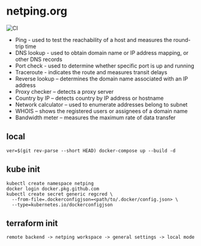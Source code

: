 # netping.org

![CI](https://github.com/malferov/netping/workflows/CI/badge.svg)

- Ping - used to test the reachability of a host and measures the round-trip time
- DNS lookup - used to obtain domain name or IP address mapping, or other DNS records
- Port check - used to determine whether specific port is up and running
- Traceroute - indicates the route and measures transit delays
- Reverse lookup – determines the domain name associated with an IP address
- Proxy checker – detects a proxy server
- Country by IP – detects country by IP address or hostname
- Network calculator – used to enumerate addresses belong to subnet
- WHOIS – shows the registered users or assignees of a domain name
- Bandwidth meter – measures the maximum rate of data transfer

## local
```
ver=$(git rev-parse --short HEAD) docker-compose up --build -d
```
## kube init
```
kubectl create namespace netping
docker login docker.pkg.github.com
kubectl create secret generic regcred \
  --from-file=.dockerconfigjson=<path/to/.docker/config.json> \
  --type=kubernetes.io/dockerconfigjson
```
## terraform init
```
remote backend -> netping workspace -> general settings -> local mode
```
